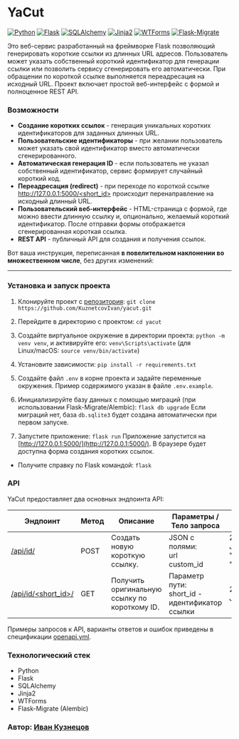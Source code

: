 # YaCut
[![Python](https://img.shields.io/badge/Python-3.9+-blue?logo=python&logoColor=white)](https://www.python.org/)
[![Flask](https://img.shields.io/badge/Flask-2.x-black?logo=flask)](https://flask.palletsprojects.com/)
[![SQLAlchemy](https://img.shields.io/badge/SQLAlchemy-1.4+-red?logo=sqlalchemy)](https://www.sqlalchemy.org/)
[![Jinja2](https://img.shields.io/badge/Jinja2-3.x-orange?logo=jinja)](https://jinja.palletsprojects.com/)
[![WTForms](https://img.shields.io/badge/WTForms-3.x-brightgreen)](https://wtforms.readthedocs.io/)
[![Flask-Migrate](https://img.shields.io/badge/Flask--Migrate-Alembic-yellow?logo=alembic)](https://flask-migrate.readthedocs.io/)

Это веб-сервис разработанный на фреймворке Flask позволяющий генерировать короткие ссылки из длинных URL адресов.
Пользователь может указать собственный короткий идентификатор для генерации ссылки или позволить сервису сгенерировать его автоматически. При обращении по короткой ссылке выполняется переадресация на исходный URL. Проект включает простой веб-интерфейс с формой и полноценное REST API.

### Возможности

* **Создание коротких ссылок** - генерация уникальных коротких идентификаторов для заданных длинных URL.
* **Пользовательские идентификаторы** - при желании пользователь может указать свой идентификатор вместо автоматически сгенерированного. 
* **Автоматическая генерация ID** - если пользователь не указал собственный идентификатор, сервис формирует случайный короткий код. 
* **Переадресация (redirect)** - при переходе по короткой ссылке [http://127.0.0.1:5000/<short_id>](http://127.0.0.1:5000/<short_id>) происходит перенаправление на исходный длинный URL.
* **Пользовательский веб-интерфейс** - HTML-страница с формой, где можно ввести длинную ссылку и, опционально, желаемый короткий идентификатор. После отправки формы отображается сгенерированная короткая ссылка.
* **REST API** - публичный API для создания и получения ссылок.

Вот ваша инструкция, переписанная **в повелительном наклонении во множественном числе**, без других изменений:

---

### Установка и запуск проекта

1. Клонируйте проект с [репозитория](https://github.com/KuznetcovIvan/yacut.git):
   `git clone https://github.com/KuznetcovIvan/yacut.git`

2. Перейдите в директорию с проектом:
   `cd yacut`

3. Создайте виртуальное окружение в директории проекта:
   `python -m venv venv`,
   и активируйте его:
   `venv\Scripts\activate` (для Linux/macOS: `source venv/bin/activate`)

4. Установите зависимости:
   `pip install -r requirements.txt`

5. Создайте файл `.env` в корне проекта и задайте переменные окружения.
   Пример содержимого указан в файле `.env.example`.

6. Инициализируйте базу данных с помощью миграций (при использовании Flask-Migrate/Alembic):
   `flask db upgrade`
   Если миграций нет, база `db.sqlite3` будет создана автоматически при первом запуске.

7. Запустите приложение:
   `flask run`
   Приложение запустится на [http://127.0.0.1:5000/](http://127.0.0.1:5000/). В браузере будет доступна форма создания коротких ссылок.

* Получите справку по Flask командой:
  `flask`


### API

YaCut предоставляет два основных эндпоинта API:

| Эндпоинт          | Метод | Описание                                  | Параметры / Тело запроса                              | Ответ                                                                                                                                     |
| --------------------- | --------- | --------------------------------------------- | --------------------------------------------------------- | --------------------------------------------------------------------------------------------------------------------------------------------- |
| [/api/id/](http://localhost:5000/api/id/)           | POST      | Создать новую короткую ссылку.                | JSON с полями:<br>url <br>custom_id | 201 Created <br> JSON: { "url": "[...](...)",<br>"short_link": "[http://localhost:5000/<short_id>](http://localhost:5000/<short_id>)"}`|
| [/api/id/<short_id>/](http://localhost:5000/api/id/<short_id>/) | GET       | Получить оригинальную ссылку по короткому ID. | Параметр пути:<br>short_id - идентификатор ссылки       | 200 OK <br> JSON: { "url": "[...](...)"}                                                                   |

Примеры запросов к API, варианты ответов и ошибок приведены в спецификации [openapi.yml](https://github.com/KuznetcovIvan/yacut/blob/834cc6ebaa4a68560c1632b412e86cc4bad01c8f/openapi.yml).

### Технологический стек
* Python 
* Flask
* SQLAlchemy
* Jinja2
* WTForms
* Flask-Migrate (Alembic)

### Автор: [Иван Кузнецов](https://github.com/KuznetcovIvan)